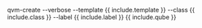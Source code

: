 qvm-create --verbose --template {{ include.template }} --class {{ include.class }} --label {{ include.label }} {{ include.qube }}
